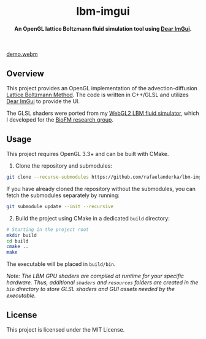 <h1 align="center">
  <b>lbm-imgui</b>
  <br>
</h1>

<h4 align="center">An OpenGL lattice Boltzmann fluid simulation tool using <a href="https://github.com/ocornut/imgui">Dear ImGui</a>.</h4>
<br>

[demo.webm](https://github.com/rafaelanderka/lbm-imgui/assets/44682224/dbe86e76-990f-415e-857f-9b58945ab389)

## Overview

This project provides an OpenGL implementation of the advection-diffusion [Lattice Boltzmann Method](https://en.wikipedia.org/wiki/Lattice_Boltzmann_methods).
The code is written in C++/GLSL and utilizes [Dear ImGui](https://github.com/ocornut/imgui) to provide the UI.

The GLSL shaders were ported from my [WebGL2 LBM fluid simulator](https://github.com/rafaelanderka/lattice-boltzmann-simulator), which I developed for the [BioFM research group](https://www.biofm-research.com/).

## Usage

This project requires OpenGL 3.3+ and can be built with CMake.

1. Clone the repository and submodules:
```sh
git clone --recurse-submodules https://github.com/rafaelanderka/lbm-imgui.git
```
If you have already cloned the repository without the submodules, you can fetch the submodules separately by running:
```sh
git submodule update --init --recursive
```
2. Build the project using CMake in a dedicated `build` directory:
```sh
# Starting in the project root
mkdir build
cd build
cmake ..
make
```

The executable will be placed in `build/bin`.

*Note: The LBM GPU shaders are compiled at runtime for your specific hardware. Thus, additional `shaders` and `resources` folders are created in the `bin` directory to store GLSL shaders and GUI assets needed by the executable.*

## License
This project is licensed under the MIT License.
